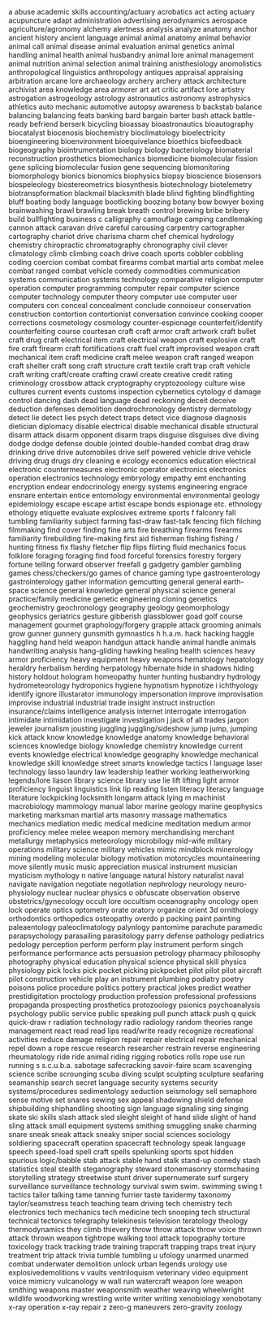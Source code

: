 a
abuse
academic skills
accounting/actuary
acrobatics
act
acting
actuary
acupuncture
adapt
administration
advertising
aerodynamics
aerospace
agriculture/agronomy
alchemy
alertness
analysis
analyze
anatomy
anchor
ancient history
ancient language
animal
animal anatomy
animal behavior
animal call
animal disease
animal evaluation
animal genetics
animal handling
animal health
animal husbandry
animal lore
animal management
animal nutrition
animal selection
animal training
anisthesiology
anomolistics
anthropological linguistics
anthropology
antiques
appraisal
appraising
arbitration
arcane lore
archaeology
archery
archery attack
architecture
archivist
area knowledge area
armorer
art
art critic
artifact lore
artistry
astrogation
astrogeology
astrology
astronautics
astronomy
astrophysics
athletics
auto mechanic
automotive
autopsy
awareness
b
backstab
balance
balancing
balancing feats
banking
bard
bargain
barter
bash attack
battle-ready
befriend
berserk
bicycling
bioassay
bioastronautics
bioautography
biocatalyst
biocenosis
biochemistry
bioclimatology
bioelectricity
bioengineering
bioenvironment
bioequivelance
bioethics
biofeedback
biogeography
biointrumentation
biology
biology bacteriology
biomaterial reconstruction prosthetics
biomechanics
biomedicine
biomolecular fission gene splicing
biomolecular fusion gene sequencing
biomonitoring
biomorphology
bionics
bionomics
biophysics
biopsy
bioscience
biosensors
biospeleology
biostereometrics
biosynthesis
biotechnology
biotelemetry
biotranspformation
blackmail
blacksmith
blade
blind fighting
blindfighting
bluff
boating
body language
bootlicking
boozing
botany
bow
bowyer
boxing
brainwashing
brawl
brawling
break
breath control
brewing
bribe
bribery
build
bullfighting
business
c
calligraphy
camouflage
camping
candlemaking
cannon attack
caravan drive
careful
carousing
carpentry
cartographer
cartography
chariot drive
charisma
charm
chef
chemical hydrology
chemistry
chiropractic
chromatography
chronography
civil
clever
climatology
climb
climbing
coach drive
coach sports
cobbler
cobbling
coding
coercion
combat
combat firearms
combat martial arts
combat melee
combat ranged
combat vehicle
comedy
commodities
communication systems
communication systems technology
comparative religion
computer operation
computer programming
computer repair
computer science
computer technology
computer theory
computer use
computer user
computers
con
conceal
concealment
conclude
connoiseur
conservation
construction
contortion
contortionist
conversation
convince
cooking
cooper
corrections
cosmetology
cosmology
counter-espionage
counterfeit/identify
counterfeiting
course
courtesan
craft
craft armor
craft artwork
craft bullet
craft drug
craft electrical item
craft electrical weapon
craft explosive
craft fire
craft firearm
craft fortifications
craft fuel
craft improvised weapon
craft mechanical item
craft medicine
craft melee weapon
craft ranged weapon
craft shelter
craft song
craft structure
craft textile
craft trap
craft vehicle
craft writing
craft/create
crafting
crawl
create
creative
credit rating
criminology
crossbow attack
cryptography
cryptozoology
culture wise
cultures
current events
customs inspection
cybernetics
cytology
d
damage control
dancing
dash
dead language
dead reckoning
deceit
deceive
deduction
defenses
demolition
dendrochronology
dentistry
dermatology
detect lie
detect lies psych
detect traps
detect vice
diagnose
diagnosis
dietician
diplomacy
disable electrical
disable mechanical
disable structural
disarm attack
disarm opponent
disarm traps
disguise
disguises
dive
diving
dodge
dodge defense
double jointed
double-handed combat
drag
draw
drinking
drive
drive automobiles
drive self powered vehicle
drive vehicle
driving
drug
drugs
dry cleaning
e
ecology
economics
education
electrical
electronic countermeasures
electronic operator
electronics
electronics operation
electronics technology
embryology
empathy
emt
enchanting
encryption
endear
endocrinology
energy systems
engineering
engrace
ensnare
entertain
entice
entomology
environmental
environmental geology
epidemiology
escape
escape artist
escape bonds
espionage
etc.
ethnology
ethology
etiquette
evaluate
explosives
extreme sports
f
falconry
fall tumbling
familiarity subject
farming
fast-draw
fast-talk
fencing
filch
filching
filmmaking
find cover
finding
fine arts
fire breathing
firearms
firearms familiarity
firebuilding
fire-making
first aid
fisherman
fishing
fishing / hunting
fitness
fix
flashy
fletcher
flip
flips
flirting
fluid mechanics
focus
folklore
foraging
foraging find food
forceful
forensics
forestry
forgery
fortune telling
forward observer
freefall
g
gadgetry
gambler
gambling
games chess/checkers/go
games of chance
gaming type
gastroenterology
gastrointerology
gather information
gemcutting
general
general earth-space science
general knowledge
general physical science
general practice/family medicine
genetic engineering cloning
genetics
geochemistry
geochronology
geography
geology
geomorphology
geophysics
geriatrics
gesture
gibberish
glassblower
goad
golf course management
gourmet
graphology/forgery
grapple attack
grooming animals
grow
gunner
gunnery
gunsmith
gymnastics
h
h.a.m.
hack
hacking
haggle
haggling
hand held weapon
handgun attack
handle animal
handle animals
handwriting analysis
hang-gliding
hawking
healing
health sciences
heavy armor proficiency
heavy equipment
heavy weapons
hematology
hepatology
heraldry
herbalism
herding
herpatology
hibernate
hide in shadows
hiding
history
holdout
hologram
homeopathy
hunter
hunting
husbandry
hydrology
hydrometeorology
hydroponics
hygiene
hypnotism
hypnotize
i
ichthyology
identify
ignore
illustarator
immunology
impersonation
improve
improvisation
improvise
industrial
industrial trade
insight
instruct
instruction
insurance/claims
intelligence analysis
internet
interrogate
interrogation
intimidate
intimidation
investigate
investigation
j
jack of all trades
jargon
jeweler
journalism
jousting
juggling
juggling/sideshow
jump
jump,
jumping
kick attack
know
knowledge
knowledge anatomy
knowledge behavioral sciences
knowledge biology
knowledge chemistry
knowledge current events
knowledge electrical
knowledge geography
knowledge mechanical
knowledge skill
knowledge street smarts
knowledge tactics
l
language
laser technology
lasso
laundry
law
leadership
leather working
leatherworking
legends/lore
liason
library science
library use
lie
lift
lifting
light armor proficiency
linguist
linguistics
link
lip reading
listen
literacy
literacy language
literature
lockpicking
locksmith
longarm attack
lying
m
machinist
macrobiology
mammology
manual labor
marine geology
marine geophysics
marketing
marksman
martial arts
masonry
massage
mathematics
mechanics
mediation
medic
medical
medicine
meditation
medium armor proficiency
melee
melee weapon
memory
merchandising
merchant
metallurgy
metaphysics
meteorology
microbilogy
mid-wife
military operations
military science
military vehicles
mimic
mindblock
minerology
mining
modeling
molecular biology
motivation
motorcycles
mountaineering
move silently
music
music appreciation
musical instrument
musician
mysticism
mythology
n
native language
natural history
naturalist
naval
navigate
navigation
negotiate
negotiation
nephrology
neurology
neuro-physiology
nuclear
nuclear physics
o
obfuscate
observation
observe
obstetrics/gynecology
occult lore
occultism
oceanography
oncology
open lock
operate
optics
optometry
orate
oratory
organize
orient 3d
ornithology
orthodontics
orthopedics
osteopathy
overdo
p
packing
paint
painting
paleaentology
paleoclimatology
palynlogy
pantomime
parachute
paramedic
parapsychology
parasailing
parasitology
parry defense
pathology
pediatrics
pedology
perception
perform
perform play instrument
perform singch
performance
performance acts
persuasion
petrology
pharmacy
philosophy
photography
physical education
physical science
physical skill
physics
physiology
pick locks
pick pocket
picking
pickpocket
pilot
pilot 
pilot aircraft
pilot construction vehicle
play an instrument
plumbing
podiatry
poetry
poisons
police procedure
politics
pottery
practical jokes
predict weather
prestidigitation
proctology
production
profession
professional
professions
propaganda
prospecting
prosthetics
protozoology
psionics
psychoanalysis
psychology
public service
public speaking
pull
punch attack
push
q
quick
quick-draw
r
radiation technology
radio
radiology
random theories
range management
react
read
read lips
read/write
ready
recognize
recreational activities
reduce damage
religion
repair
repair electrical
repair mechanical
repel down a rope
rescue
research
researcher
restrain
reverse engineering
rheumatology
ride
ride animal
riding
rigging
robotics
rolls
rope use
run
running
s
s.c.u.b.a.
sabotage
safecracking
savoir-faire
scam
scavenging
science
scribe
scrounging
scuba diving
sculpt
sculpting
sculpture
seafaring
seamanship
search
secret language
security systems
security systems/procedures
sedimentology
seduction
seismology
sell
semaphore
sense motive
set snares
sewing
sex appeal
shadowing
shield defense
shipbuilding
shiphandling
shooting
sign language
signaling
sing
singing
skate
ski
skills
slash attack
sled
sleight
sleight of hand
slide
slight of hand
sling attack
small equipment systems
smithing
smuggling
snake charming
snare
sneak
sneak attack
sneaky
sniper
social sciences
sociology
soldiering
spacecraft operation
spacecraft technology
speak language
speech
speed-load
spell craft
spells
spelunking
sports
spot hidden
spurious logic/babble
stab attack
stable hand
stalk
stand-up comedy
stash
statistics
steal
stealth
steganography
steward
stonemasonry
stormchasing
storytelling
strategy
streetwise
stunt driver
supernumerate
surf
surgery
surveillance
surveillance technology
survival
swim
swim.
swimming
swing
t
tactics
tailor
talking
tame
tanning furrier
taste
taxidermy
taxonomy
taylor/seamstress
teach
teaching
team driving
tech chemistry
tech electronics
tech mechanics
tech medicine
tech snooping
tech structural
technical
tectonics
telegraphy
telekinesis
television
teratology
theology
thermodynamics
they climb
thievery
throw
throw attack
throw voice
thrown attack
thrown weapon
tightrope walking
tool attack
topography
torture
toxicology
track
tracking
trade
training
trapcraft
trapping
traps
treat injury
treatment
trip attack
trivia
tumble
tumbling
u
ufology
unarmed
unarmed combat
underwater demolition
unlock
urban legends
urology
use explosivedemolitions
v
vaults
ventriloquism
veterinary
video equipment
voice mimicry
vulcanology
w
wall run
watercraft
weapon lore
weapon smithing
weapons master
weaponsmith
weather
weaving
wheelwright
wildlife
woodworking
wrestling
write
writer
writing
xenobiology
xenobotany
x-ray operation
x-ray repair
z
zero-g maneuvers
zero-gravity
zoology
